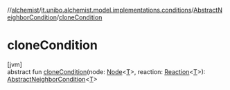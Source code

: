 //[alchemist](../../../index.md)/[it.unibo.alchemist.model.implementations.conditions](../index.md)/[AbstractNeighborCondition](index.md)/[cloneCondition](clone-condition.md)

# cloneCondition

[jvm]\
abstract fun [cloneCondition](clone-condition.md)(node: [Node](../../it.unibo.alchemist.model.interfaces/-node/index.md)<[T](../../it.unibo.alchemist.model.implementations.reactions/-chemical-reaction/index.md)>, reaction: [Reaction](../../it.unibo.alchemist.model.interfaces/-reaction/index.md)<[T](../../it.unibo.alchemist.model.implementations.reactions/-chemical-reaction/index.md)>): [AbstractNeighborCondition](index.md)<[T](../../it.unibo.alchemist.model.implementations.reactions/-chemical-reaction/index.md)>
